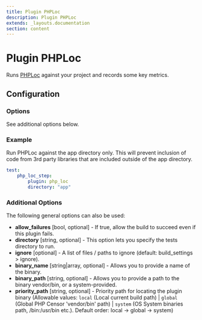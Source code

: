 ```yaml
---
title: Plugin PHPLoc
description: Plugin PHPLoc
extends: _layouts.documentation
section: content
---
```


Plugin PHPLoc
=============

Runs [PHPLoc](https://github.com/sebastianbergmann/phploc) against your project and records some key metrics.

Configuration
-------------

### Options

See additional options below.

### Example

Run PHPLoc against the app directory only. This will prevent inclusion of code from 3rd party libraries that are 
included outside of the app directory.

```yml
test:
    php_loc_step:
        plugin: php_loc
        directory: "app"
```

### Additional Options

The following general options can also be used: 

* **allow_failures** [bool, optional] - If true, allow the build to succeed even if this plugin fails.
* **directory** [string, optional] - This option lets you specify the tests directory to run.
* **ignore** [optional] - A list of files / paths to ignore (default: build_settings > ignore).
* **binary_name** [string|array, optional] - Allows you to provide a name of the binary.
* **binary_path** [string, optional] - Allows you to provide a path to the binary vendor/bin, or a system-provided.
* **priority_path** [string, optional] - Priority path for locating the plugin binary (Allowable values: 
  `local` (Local current build path) | 
  `global` (Global PHP Censor 'vendor/bin' path) |
  `system` (OS System binaries path, /bin:/usr/bin etc.). 
  Default order: local -> global -> system)
